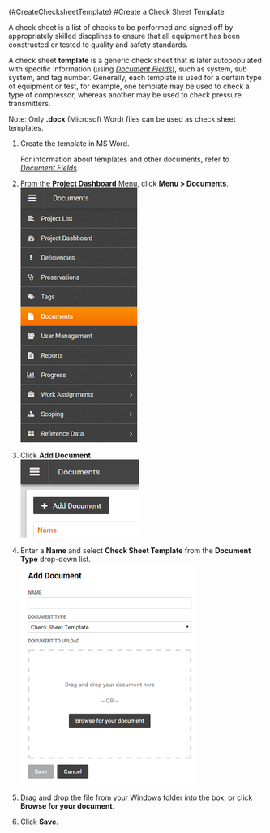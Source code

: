 {#CreateChecksheetTemplate}
#Create a Check Sheet Template

A check sheet is a list of checks to be performed and signed off by appropriately skilled discplines to ensure that all equipment has been constructed or tested to quality and safety standards.

A check sheet **template** is a generic check sheet that is later autopopulated with specific information (using [*Document Fields*](#Documents)), such as system, sub system, and tag number. Generally, each template is used for a certain type of equipment or test, for example, one template may be used to check a type of compressor, whereas another may be used to check pressure transmitters. 

Note: Only **.docx** (Microsoft Word) files can be used as check sheet templates.
 
1. Create the template in MS Word.  
    
    For information about templates and other documents, refer to [*Document Fields*](#Documents).
    
1. From the **Project Dashboard** Menu, click **Menu > Documents**.  
![Menu > Documents](images\MDocs.PNG)  

1. Click **Add Document**.  
![Add Document](images\Adddoc.png)

1. Enter a **Name** and select **Check Sheet Template** from the **Document Type** drop-down list.
![Add Document > Check Sheet Template](images\Addcstemp.png) 

1. Drag and drop the file from your Windows folder into the box, or click **Browse for your document**. 

1. Click **Save**.

